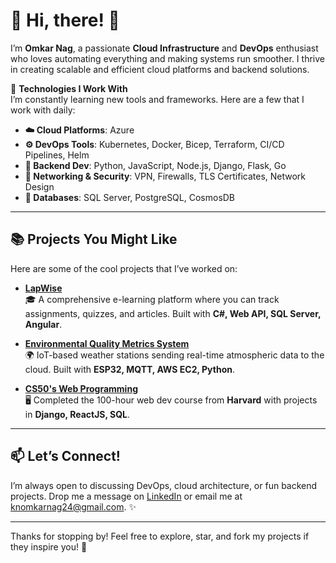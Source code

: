 # 👋 Hi, there! 🚀

I’m **Omkar Nag**, a passionate **Cloud Infrastructure** and **DevOps** enthusiast who loves automating everything and making systems run smoother. I thrive in creating scalable and efficient cloud platforms and backend solutions. 

🔧 **Technologies I Work With**  
I’m constantly learning new tools and frameworks. Here are a few that I work with daily:

- **☁️ Cloud Platforms**: Azure
- **⚙️ DevOps Tools**: Kubernetes, Docker, Bicep, Terraform, CI/CD Pipelines, Helm
- **🐍 Backend Dev**: Python, JavaScript, Node.js, Django, Flask, Go
- **📡 Networking & Security**: VPN, Firewalls, TLS Certificates, Network Design
- **💾 Databases**: SQL Server, PostgreSQL, CosmosDB

---

## 📚 Projects You Might Like

Here are some of the cool projects that I’ve worked on:

- **[LapWise](https://github.com/omkar-nag/LapWise)**  
  🎓 A comprehensive e-learning platform where you can track assignments, quizzes, and articles. Built with **C#, Web API, SQL Server, Angular**.

- **[Environmental Quality Metrics System](https://doi.org/10.1007/978-981-19-5221-0_47)**  
  🌍 IoT-based weather stations sending real-time atmospheric data to the cloud. Built with **ESP32, MQTT, AWS EC2, Python**.

- **[CS50's Web Programming](https://github.com/omkar-nag/cs50w-projects)**  
  🖥️ Completed the 100-hour web dev course from **Harvard** with projects in **Django, ReactJS, SQL**.

---

## 📫 Let’s Connect!

I’m always open to discussing DevOps, cloud architecture, or fun backend projects. Drop me a message on [LinkedIn](https://linkedin.com/in/omkar-nag) or email me at [knomkarnag24@gmail.com](mailto:knomkarnag24@gmail.com). ✨

---

Thanks for stopping by! Feel free to explore, star, and fork my projects if they inspire you! 🌟


